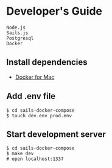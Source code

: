 # Developer's Guide

```
Node.js
Sails.js
Postgresql
Docker
```

## Install dependencies

* [Docker for Mac](https://store.docker.com/editions/community/docker-ce-desktop-mac)

## Add .env file

```
$ cd sails-docker-compose
$ touch dev.env prod.env
```

## Start development server

```
$ cd sails-docker-compose
$ make dev
# open localhost:1337
```
